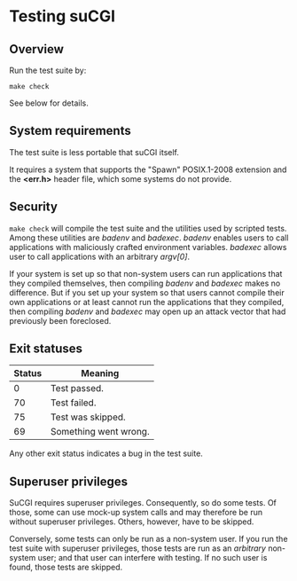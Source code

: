 # Testing suCGI

## Overview

Run the test suite by:

    make check

See below for details.


## System requirements

The test suite is less portable that suCGI itself.

It requires a system that supports the "Spawn" POSIX.1-2008 extension and
the **<err.h>** header file, which some systems do not provide.


## Security

`make check` will compile the test suite and the utilities used by scripted
tests. Among these utilities are *badenv* and *badexec*. *badenv* enables
users to call applications with maliciously crafted environment variables.
*badexec* allows user to call applications with an arbitrary *argv[0]*.

If your system is set up so that non-system users can run applications
that they compiled themselves, then compiling *badenv* and *badexec* makes
no difference. But if you set up your system so that users cannot compile
their own applications or at least cannot run the applications that they
compiled, then compiling *badenv* and *badexec* may open up an attack
vector that had previously been foreclosed.


## Exit statuses

| Status        | Meaning               |
| ------------- | --------------------- |
| 0             | Test passed.          |
| 70            | Test failed.          |
| 75            | Test was skipped.     |
| 69            | Something went wrong. |

Any other exit status indicates a bug in the test suite.


## Superuser privileges

SuCGI requires superuser privileges. Consequently, so do some tests.
Of those, some can use mock-up system calls and may therefore be run
without superuser privileges. Others, however, have to be skipped.

Conversely, some tests can only be run as a non-system user. If you
run the test suite with superuser privileges, those tests are run as
an *arbitrary* non-system user; and that user can interfere with
testing. If no such user is found, those tests are skipped.

